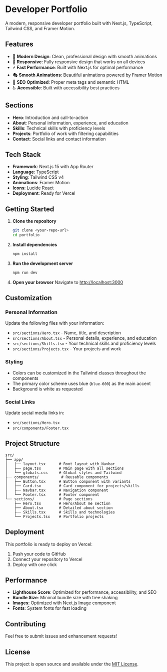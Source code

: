 # Developer Portfolio

A modern, responsive developer portfolio built with Next.js, TypeScript, Tailwind CSS, and Framer Motion.

## Features

- 🎨 **Modern Design**: Clean, professional design with smooth animations
- 📱 **Responsive**: Fully responsive design that works on all devices
- ⚡ **Fast Performance**: Built with Next.js for optimal performance
- 🎭 **Smooth Animations**: Beautiful animations powered by Framer Motion
- 🎯 **SEO Optimized**: Proper meta tags and semantic HTML
- ♿ **Accessible**: Built with accessibility best practices

## Sections

- **Hero**: Introduction and call-to-action
- **About**: Personal information, experience, and education
- **Skills**: Technical skills with proficiency levels
- **Projects**: Portfolio of work with filtering capabilities
- **Contact**: Social links and contact information

## Tech Stack

- **Framework**: Next.js 15 with App Router
- **Language**: TypeScript
- **Styling**: Tailwind CSS v4
- **Animations**: Framer Motion
- **Icons**: Lucide React
- **Deployment**: Ready for Vercel

## Getting Started

1. **Clone the repository**

   ```bash
   git clone <your-repo-url>
   cd portfolio
   ```

2. **Install dependencies**

   ```bash
   npm install
   ```

3. **Run the development server**

   ```bash
   npm run dev
   ```

4. **Open your browser**
   Navigate to [http://localhost:3000](http://localhost:3000)

## Customization

### Personal Information

Update the following files with your information:

- `src/sections/Hero.tsx` - Name, title, and description
- `src/sections/About.tsx` - Personal details, experience, and education
- `src/sections/Skills.tsx` - Your technical skills and proficiency levels
- `src/sections/Projects.tsx` - Your projects and work

### Styling

- Colors can be customized in the Tailwind classes throughout the components
- The primary color scheme uses blue (`blue-600`) as the main accent
- Background is white as requested

### Social Links

Update social media links in:

- `src/sections/Hero.tsx`
- `src/components/Footer.tsx`

## Project Structure

```
src/
├── app/
│   ├── layout.tsx      # Root layout with Navbar
│   ├── page.tsx        # Main page with all sections
│   └── globals.css     # Global styles and Tailwind
├── components/          # Reusable components
│   ├── Button.tsx      # Button component with variants
│   ├── Card.tsx        # Card component for projects/skills
│   ├── Navbar.tsx      # Navigation component
│   └── Footer.tsx      # Footer component
└── sections/           # Page sections
    ├── Hero.tsx        # Hero/About me section
    ├── About.tsx       # Detailed about section
    ├── Skills.tsx      # Skills and technologies
    └── Projects.tsx    # Portfolio projects
```

## Deployment

This portfolio is ready to deploy on Vercel:

1. Push your code to GitHub
2. Connect your repository to Vercel
3. Deploy with one click

## Performance

- **Lighthouse Score**: Optimized for performance, accessibility, and SEO
- **Bundle Size**: Minimal bundle size with tree shaking
- **Images**: Optimized with Next.js Image component
- **Fonts**: System fonts for fast loading

## Contributing

Feel free to submit issues and enhancement requests!

## License

This project is open source and available under the [MIT License](LICENSE).
